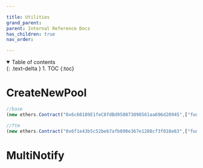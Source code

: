 ```yaml
---

title: Utilities
grand_parent:
parent: Internal Reference Docs
has_children: true
nav_order:

---
```


<details open markdown="block">
  <summary>
    Table of contents
  </summary>
  {: .text-delta }
1. TOC
{:toc}
</details>


# CreateNewPool

```js
//base
(new ethers.Contract("0x6c60189E1feC8fdBd950873898561aa696d20945",["function makeNewPool(string memory _s0, string memory _s1)"],signer)).makeNewPool("TOK","ENS")

//ftm
(new ethers.Contract("0x6f1e43b5c52beb7afb890e367e1208cf3f018e63",["function makeNewPool(string memory _s0, string memory _s1)"],signer)).makeNewPool("TOK","ENS")
```

# MultiNotify

